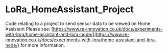 # LoRa_HomeAssistant_Project
Code relating to a project to send sensor data to be viewed on Home Assistant
 Please see: [https://www.re-innovation.co.uk/docs/experiments-with-lora/home-assistant-and-lora-node/](https://www.re-innovation.co.uk/docs/experiments-with-lora/home-assistant-and-lora-node/) for more information.
